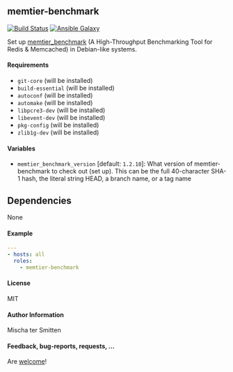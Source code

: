 ## memtier-benchmark

[![Build Status](https://travis-ci.org/Oefenweb/ansible-memtier-benchmark.svg?branch=master)](https://travis-ci.org/Oefenweb/ansible-memtier-benchmark) [![Ansible Galaxy](http://img.shields.io/badge/ansible--galaxy-memtier--benchmark-blue.svg)](https://galaxy.ansible.com/tersmitten/memtier-benchmark)

Set up [memtier_benchmark](https://github.com/RedisLabs/memtier_benchmark) (A High-Throughput Benchmarking Tool for Redis & Memcached) in Debian-like systems.

#### Requirements

* `git-core` (will be installed)
* `build-essential` (will be installed)
* `autoconf` (will be installed)
* `automake` (will be installed)
* `libpcre3-dev` (will be installed)
* `libevent-dev` (will be installed)
* `pkg-config` (will be installed)
* `zlib1g-dev` (will be installed)

#### Variables

* `memtier_benchmark_version` [default: `1.2.10`]: What version of memtier-benchmark to check out (set up). This can be the full 40-character SHA-1 hash, the literal string HEAD, a branch name, or a tag name

## Dependencies

None

#### Example

```yaml
---
- hosts: all
  roles:
    - memtier-benchmark
```

#### License

MIT

#### Author Information

Mischa ter Smitten

#### Feedback, bug-reports, requests, ...

Are [welcome](https://github.com/Oefenweb/ansible-memtier-benchmark/issues)!
